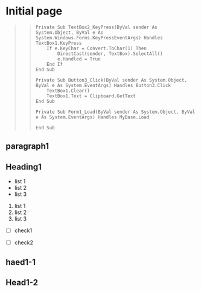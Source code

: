 # Initial page



> > ```text
> > Private Sub TextBox2_KeyPress(ByVal sender As System.Object, ByVal e As System.Windows.Forms.KeyPressEventArgs) Handles TextBox1.KeyPress
> >     If e.KeyChar = Convert.ToChar(1) Then
> >         DirectCast(sender, TextBox).SelectAll()
> >         e.Handled = True
> >     End If
> > End Sub
> >
> > Private Sub Button3_Click(ByVal sender As System.Object, ByVal e As System.EventArgs) Handles Button3.Click
> >     TextBox1.Clear()
> >     TextBox1.Text = Clipboard.GetText
> > End Sub
> >
> > Private Sub Form1_Load(ByVal sender As System.Object, ByVal e As System.EventArgs) Handles MyBase.Load
> >
> > End Sub
> > ```

## paragraph1

## Heading1

* list 1
* list 2
* list 3



1. list 1
2. list 2
3. list 3

* [ ] check1
* [ ] check2


## haed1-1

## Head1-2



